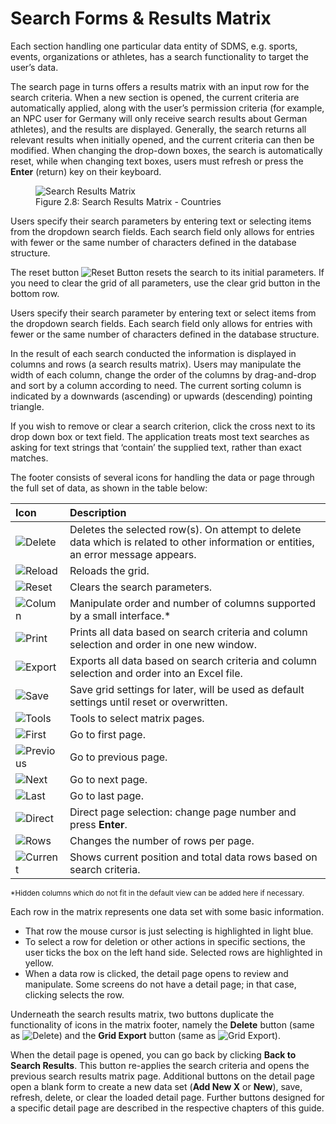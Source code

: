 # Search Forms & Results Matrix

Each section handling one particular data entity of SDMS, e.g. sports, events, organizations or athletes, has a search functionality to target the user’s data.

The search page in turns offers a results matrix with an input row for the search criteria. When a new section is opened, the current criteria are automatically applied, along with the user’s permission criteria (for example, an NPC user for Germany will only receive search results about German athletes), and the results are displayed. Generally, the search returns all relevant results when initially opened, and the current criteria can then be modified. When changing the drop-down boxes, the search is automatically reset, while when changing text boxes, users must refresh or press the **Enter** (return) key on their keyboard.

<figure>
    <img class="screenshot" src="_img/figures/2.8-search-results-matrix.png" alt="Search Results Matrix">
    <figcaption>Figure 2.8: Search Results Matrix - Countries</figcaption>
</figure>

Users specify their search parameters by entering text or selecting items from the dropdown search fields. Each search field only allows for entries with fewer or the same number of characters defined in the database structure.

The reset button <img src="_img/inline/icon-reset.svg" alt="Reset Button" class="inline"> resets the search to its initial parameters. If you need to clear the grid of all parameters, use the clear grid button in the bottom row.

Users specify their search parameter by entering text or select items from the dropdown search fields. Each search field only allows for entries with fewer or the same number of characters defined in the database structure.

In the result of each search conducted the information is displayed in columns and rows (a search results matrix). Users may manipulate the width of each column, change the order of the columns by drag-and-drop and sort by a column according to need. The current sorting column is indicated by a downwards (ascending) or upwards (descending) pointing triangle.

If you wish to remove or clear a search criterion, click the cross next to its drop down box or text field. The application treats most text searches as asking for text strings that ‘contain’ the supplied text, rather than exact matches.

The footer consists of several icons for handling the data or page through the full set of data, as shown in the table below:

| **Icon**                                                                       | **Description**                                                                                                                     |
| :----------------------------------------------------------------------------- | :---------------------------------------------------------------------------------------------------------------------------------- |
| <img src="_img/inline/icon-delete.svg" alt="Delete" class="inline">            | Deletes the selected row(s). On attempt to delete data which is related to other information or entities, an error message appears. |
| <img src="_img/inline/icon-reload.svg" alt="Reload" class="inline" >           | Reloads the grid.                                                                                                                   |
| <img src="_img/inline/icon-reset.svg" alt="Reset" class="inline">              | Clears the search parameters.                                                                                                       |
| <img src="_img/inline/icon-column.svg" alt="Column" class="inline">            | Manipulate order and number of columns supported by a small interface.<span class="asterisk">*</span>                               |
| <img src="_img/inline/icon-print.svg" alt="Print" class="inline print">        | Prints all data based on search criteria and column selection and order in one new window.                                          |
| <img src="_img/inline/icon-export.svg" alt="Export" class="inline">            | Exports all data based on search criteria and column selection and order into an Excel file.                                        |
| <img src="_img/inline/icon-save.svg" alt="Save" class="inline">                | Save grid settings for later, will be used as default settings until reset or overwritten.                                          |
| <img src="_img/inline/icon-tools.png" alt="Tools" class="inline icon-set">     | Tools to select matrix pages.                                                                                                       |
| <img src="_img/inline/icon-first.svg" alt="First" class="inline">              | Go to first page.                                                                                                                   |
| <img src="_img/inline/icon-previous.svg" alt="Previous" class="inline">        | Go to previous page.                                                                                                                |
| <img src="_img/inline/icon-next.svg" alt="Next" class="inline">                | Go to next page.                                                                                                                    |
| <img src="_img/inline/icon-last.svg" alt="Last" class="inline">                | Go to last page.                                                                                                                    |
| <img src="_img/inline/icon-direct.png" alt="Direct" class="inline icon-set">   | Direct page selection: change page number and press **Enter**.                                                                      |
| <img src="_img/inline/icon-rows.png" alt="Rows" class="inline icon-set">       | Changes the number of rows per page.                                                                                                |
| <img src="_img/inline/icon-current.png" alt="Current" class="inline icon-set"> | Shows current position and total data rows based on search criteria.                                                                |

<p class="footnote">
    <small><span class="asterisk">*</span>Hidden columns which do not fit in the default view can be added here if necessary.</small>
</p>

Each row in the matrix represents one data set with some basic information.
- That row the mouse cursor is just selecting is highlighted in light blue.
- To select a row for deletion or other actions in specific sections, the user ticks the box on the left hand side. Selected rows are highlighted in yellow.
- When a data row is clicked, the detail page opens to review and manipulate. Some screens do not have a detail page; in that case, clicking selects the row.

Underneath the search results matrix, two buttons duplicate the functionality of icons in the matrix footer, namely the **Delete** button (same as <img src="_img/inline/icon-delete.svg" alt="Delete" class="inline">) and the **Grid Export** button (same as <img src="_img/inline/icon-export.svg" alt="Grid Export" class="inline">).

When the detail page is opened, you can go back by clicking **Back to Search Results**. This button re-applies the search criteria and opens the previous search results matrix page. Additional buttons on the detail page open a blank form to create a new data set (**Add New X** or **New**), save, refresh, delete, or clear the loaded detail page. Further buttons designed for a specific detail page are described in the respective chapters of this guide.

